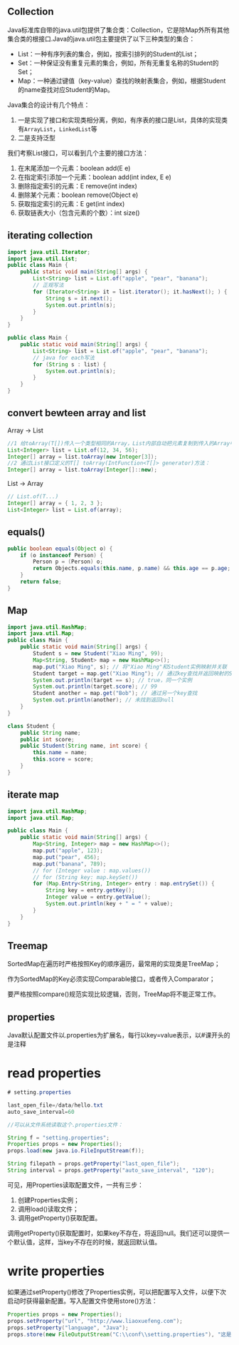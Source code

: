 ## Collection
Java标准库自带的java.util包提供了集合类：Collection，它是除Map外所有其他集合类的根接口.Java的java.util包主要提供了以下三种类型的集合：

* List：一种有序列表的集合，例如，按索引排列的Student的List；
* Set：一种保证没有重复元素的集合，例如，所有无重复名称的Student的Set；
* Map：一种通过键值（key-value）查找的映射表集合，例如，根据Student的name查找对应Student的Map。

Java集合的设计有几个特点：
1. 一是实现了接口和实现类相分离，例如，有序表的接口是List，具体的实现类有`ArrayList`，`LinkedList`等
2. 二是支持泛型

我们考察List<E>接口，可以看到几个主要的接口方法：

1. 在末尾添加一个元素：boolean add(E e)
2. 在指定索引添加一个元素：boolean add(int index, E e)
3. 删除指定索引的元素：E remove(int index)
4. 删除某个元素：boolean remove(Object e)
5. 获取指定索引的元素：E get(int index)
6. 获取链表大小（包含元素的个数）：int size()

## iterating collection
```java
import java.util.Iterator;
import java.util.List;
public class Main {
    public static void main(String[] args) {
        List<String> list = List.of("apple", "pear", "banana");
        // 正规写法
        for (Iterator<String> it = list.iterator(); it.hasNext(); ) {
            String s = it.next();
            System.out.println(s);
        }
    }
}

public class Main {
    public static void main(String[] args) {
        List<String> list = List.of("apple", "pear", "banana");
        // java for each写法
        for (String s : list) {
            System.out.println(s);
        }
    }
}
```

## convert bewteen array and list
Array -> List
```java
//1 给toArray(T[])传入一个类型相同的Array，List内部自动把元素复制到传入的Array中：
List<Integer> list = List.of(12, 34, 56);
Integer[] array = list.toArray(new Integer[3]);
//2 通过List接口定义的T[] toArray(IntFunction<T[]> generator)方法：
Integer[] array = list.toArray(Integer[]::new);
```

List -> Array
```java
// List.of(T...)
Integer[] array = { 1, 2, 3 };
List<Integer> list = List.of(array);
```

## equals()
```java
public boolean equals(Object o) {
    if (o instanceof Person) {
        Person p = (Person) o;
        return Objects.equals(this.name, p.name) && this.age == p.age;
    }
    return false;
}
```

## Map
```java
import java.util.HashMap;
import java.util.Map;
public class Main {
    public static void main(String[] args) {
        Student s = new Student("Xiao Ming", 99);
        Map<String, Student> map = new HashMap<>();
        map.put("Xiao Ming", s); // 将"Xiao Ming"和Student实例映射并关联
        Student target = map.get("Xiao Ming"); // 通过key查找并返回映射的Student实例
        System.out.println(target == s); // true，同一个实例
        System.out.println(target.score); // 99
        Student another = map.get("Bob"); // 通过另一个key查找
        System.out.println(another); // 未找到返回null
    }
}

class Student {
    public String name;
    public int score;
    public Student(String name, int score) {
        this.name = name;
        this.score = score;
    }
}
```

## iterate map
```java
import java.util.HashMap;
import java.util.Map;

public class Main {
    public static void main(String[] args) {
        Map<String, Integer> map = new HashMap<>();
        map.put("apple", 123);
        map.put("pear", 456);
        map.put("banana", 789);
        // for (Integer value : map.values())
        // for (String key: map.keySet())
        for (Map.Entry<String, Integer> entry : map.entrySet()) {
            String key = entry.getKey();
            Integer value = entry.getValue();
            System.out.println(key + " = " + value);
        }
    }
}
```


## Treemap
SortedMap在遍历时严格按照Key的顺序遍历，最常用的实现类是TreeMap；

作为SortedMap的Key必须实现Comparable接口，或者传入Comparator；

要严格按照compare()规范实现比较逻辑，否则，TreeMap将不能正常工作。

## properties
Java默认配置文件以.properties为扩展名，每行以key=value表示，以#课开头的是注释

# read properties
```java
# setting.properties

last_open_file=/data/hello.txt
auto_save_interval=60

//可以从文件系统读取这个.properties文件：

String f = "setting.properties";
Properties props = new Properties();
props.load(new java.io.FileInputStream(f));

String filepath = props.getProperty("last_open_file");
String interval = props.getProperty("auto_save_interval", "120");
```
可见，用Properties读取配置文件，一共有三步：

1. 创建Properties实例；
2. 调用load()读取文件；
3. 调用getProperty()获取配置。

调用getProperty()获取配置时，如果key不存在，将返回null。我们还可以提供一个默认值，这样，当key不存在的时候，就返回默认值。

# write properties
如果通过setProperty()修改了Properties实例，可以把配置写入文件，以便下次启动时获得最新配置。写入配置文件使用store()方法：
```java
Properties props = new Properties();
props.setProperty("url", "http://www.liaoxuefeng.com");
props.setProperty("language", "Java");
props.store(new FileOutputStream("C:\\conf\\setting.properties"), "这是写入的properties注释");
```
